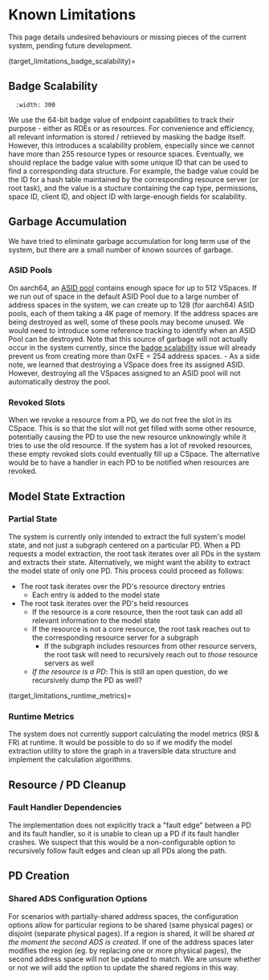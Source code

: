 # Known Limitations
This page details undesired behaviours or missing pieces of the current system, pending future development.

(target_limitations_badge_scalability)=
## Badge Scalability
```{image} ../images/badge_bits.png
  :width: 300
```
We use the 64-bit badge value of endpoint capabilities to track their purpose - either as RDEs or as resources. For convenience and efficiency, all relevant information is stored / retrieved by masking the badge itself. However, this introduces a scalability problem, especially since we cannot have more than 255 resource types or resource spaces. Eventually, we should replace the badge value with some unique ID that can be used to find a corresponding data structure. For example, the badge value could be the ID for a hash table maintained by the corresponding resource server (or root task), and the value is a stucture containing the cap type, permissions, space ID, client ID, and object ID with large-enough fields for scalability.

## Garbage Accumulation
We have tried to eliminate garbage accumulation for long term use of the system, but there are a small number of known sources of garbage.

### ASID Pools
On aarch64, an [ASID pool](target_glossary_asid_pool) contains enough space for up to 512 VSpaces. If we run out of space in the default ASID Pool due to a large number of address spaces in the system, we can create up to 128 (for aarch64) ASID pools, each of them taking a 4K page of memory. If the address spaces are being destroyed as well, some of these pools may become unused. We would need to introduce some reference tracking to identify when an ASID Pool can be destroyed. Note that this source of garbage will not actually occur in the system currently, since the [badge scalability](target_limitations_badge_scalability) issue will already prevent us from creating more than 0xFE = 254 address spaces.
    - As a side note, we learned that destroying a VSpace does free its assigned ASID. However, destroying all the VSpaces assigned to an ASID pool will not automatically destroy the pool.

### Revoked Slots
When we revoke a resource from a PD, we do not free the slot in its CSpace. This is so that the slot will not get filled with some other resource, potentially causing the PD to use the new resource unknowingly while it tries to use the old resource. If the system has a lot of revoked resources, these empty revoked slots could eventually fill up a CSpace. The alternative would be to have a handler in each PD to be notified when resources are revoked.

## Model State Extraction

### Partial State
The system is currently only intended to extract the full system's model state, and not just a subgraph centered on a particular PD.
When a PD requests a model extraction, the root task iterates over all PDs in the system and extracts their state. Alternatively, we might want the ability to extract the model state of only one PD. This process could proceed as follows:
- The root task iterates over the PD's resource directory entries
    - Each entry is added to the model state
- The root task iterates over the PD's held resources
    - If the resource is a core resource, then the root task can add all relevant information to the model state
    - If the resource is not a core resource, the root task reaches out to the corresponding resource server for a subgraph
        - If the subgraph includes resources from other resource servers, the root task will need to recursively reach out to *those* resource servers as well
    - *If the resource is a PD*: This is still an open question, do we recursively dump the PD as well?

(target_limitations_runtime_metrics)=
### Runtime Metrics
The system does not currently support calculating the model metrics (RSI & FR) at runtime. It would be possible to do so if we modify the model extraction utility to store the graph in a traversible data structure and implement the calculation algorithms.

## Resource / PD Cleanup

### Fault Handler Dependencies
The implementation does not explicitly track a "fault edge" between a PD and its fault handler, so it is unable to clean up a PD if its fault handler crashes. We suspect that this would be a non-configurable option to recursively follow fault edges and clean up all PDs along the path.

## PD Creation

### Shared ADS Configuration Options
For scenarios with partially-shared address spaces, the configuration options allow for particular regions to be shared (same physical pages) or disjoint (separate physical pages). If a region is shared, it will be shared *at the moment the second ADS is created*. If one of the address spaces later modifies the region (eg. by replacing one or more physical pages), the second address space will not be updated to match. We are unsure whether or not we will add the option to update the shared regions in this way.